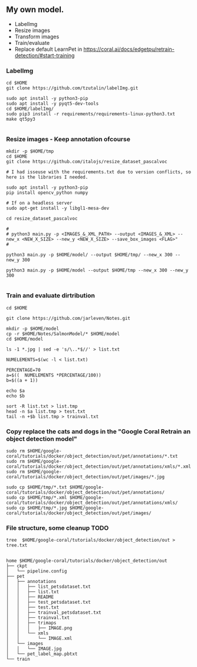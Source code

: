 ## My own model.

* LabelImg
* Resize images
* Transform images
* Train/evaluate
* Replace default LearnPet in https://coral.ai/docs/edgetpu/retrain-detection/#start-training


### LabelImg
```
cd $HOME
git clone https://github.com/tzutalin/labelImg.git

sudo apt install -y python3-pip
sudo apt install -y pyqt5-dev-tools
cd $HOME/labelImg/
sudo pip3 install -r requirements/requirements-linux-python3.txt
make qt5py3


```



### Resize images - Keep annotation ofcourse
```
mkdir -p $HOME/tmp
cd $HOME
git clone https://github.com/italojs/resize_dataset_pascalvoc

# I had isseuse with the requirements.txt due to version conflicts, so here is the libraries I needed.

sudo apt install -y python3-pip
pip install opencv_python numpy

# If on a headless server
sudo apt-get install -y libgl1-mesa-dev 

cd resize_dataset_pascalvoc

#
# python3 main.py -p <IMAGES_&_XML_PATH> --output <IMAGES_&_XML> --new_x <NEW_X_SIZE> --new_y <NEW_X_SIZE> --save_box_images <FLAG>"
#

python3 main.py -p $HOME/model/ --output $HOME/tmp/ --new_x 300 --new_y 300

python3 main.py -p $HOME/model --output $HOME/tmp --new_x 300 --new_y 300


```



### Train and evaluate dirtribution
```
cd $HOME

git clone https://github.com/jarleven/Notes.git

mkdir -p $HOME/model
cp -r $HOME/Notes/SalmonModel/* $HOME/model
cd $HOME/model

ls -1 *.jpg | sed -e 's/\..*$//' > list.txt

NUMELEMENTS=$(wc -l < list.txt)

PERCENTAGE=70
a=$((  NUMELEMENTS *PERCENTAGE/100))
b=$((a + 1))

echo $a
echo $b

sort -R list.txt > list.tmp
head -n $a list.tmp > test.txt
tail -n +$b list.tmp > trainval.txt

```
### Copy replace the cats and dogs in the "Google Coral Retrain an object detection model"
```
sudo rm $HOME/google-coral/tutorials/docker/object_detection/out/pet/annotations/*.txt
sudo rm $HOME/google-coral/tutorials/docker/object_detection/out/pet/annotations/xmls/*.xml
sudo rm $HOME/google-coral/tutorials/docker/object_detection/out/pet/images/*.jpg

sudo cp $HOME/tmp/*.txt $HOME/google-coral/tutorials/docker/object_detection/out/pet/annotations/
sudo cp $HOME/tmp/*.xml $HOME/google-coral/tutorials/docker/object_detection/out/pet/annotations/xmls/
sudo cp $HOME/tmp/*.jpg $HOME/google-coral/tutorials/docker/object_detection/out/pet/images/
```


### File structure, some cleanup TODO
```
tree  $HOME/google-coral/tutorials/docker/object_detection/out > tree.txt


home $HOME/google-coral/tutorials/docker/object_detection/out
├── ckpt
│   └── pipeline.config
├── pet
│   ├── annotations
│   │   ├── list_petsdataset.txt
│   │   ├── list.txt
│   │   ├── README
│   │   ├── test_petsdataset.txt
│   │   ├── test.txt
│   │   ├── trainval_petsdataset.txt
│   │   ├── trainval.txt
│   │   ├── trimaps
│   │   │   ├── IMAGE.png
│   │   └── xmls
│   │       └── IMAGE.xml
│   └── images
│   │   └── IMAGE.jpg
│   └── pet_label_map.pbtxt
└── train
```



